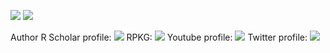 <!--![](https://obianom.com/introducemyself2.svg)-->
[![](https://coursewhiz.org/mainsite/img/R2_logo2.png)](https://coursewhiz.org)
[![](https://cdn.shinyappstore.com/img/rockybilly.regular_sas.webp)](https://github.com/shinyappstore)


Author R Scholar profile: [![](https://scholar.rpkg.net/assets/S1p.png)](https://scholar.rpkg.net/aut/Obinna+Obianom)
RPKG: [![](https://rpkg.net/assets/comprehensive_rpkg.png)](https://rpkg.net) 
Youtube profile: [![](https://img.icons8.com/cotton/64/youtube.png)](https://www.youtube.com/@R2Rpkg/videos)
Twitter profile: [![](https://img.icons8.com/cotton/64/twitter.png)](https://www.twitter.com/@R2Rpkg)

<!--https://rpkg.net/assets/comprehensive_rpkg.png-->
